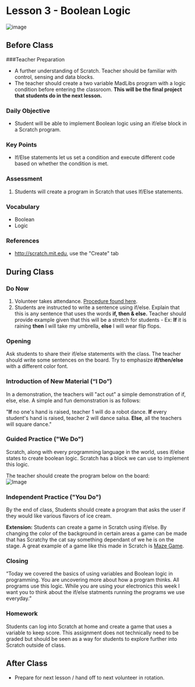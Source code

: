 # Lesson 3 - Boolean Logic

![image](http://i.imgur.com/NIS7eyA.png)

## Before Class

###Teacher Preparation
* A further understanding of Scratch. Teacher should be familiar with control, sensing and data blocks.
* The teacher should create a two variable MadLibs program with a logic condition before entering the classroom.  **This will be the final project that students do in the next lesson.**


### Daily Objective
 
* Student will be able to implement Boolean logic using an if/else block in a Scratch program. 

### Key Points

* If/Else statements let us set a condition and execute different code based on whether the condition is met.

### Assessment

1. Students will create a program in Scratch that uses If/Else statements.


### Vocabulary

* Boolean
* Logic


### References

* <http://scratch.mit.edu>, use the "Create" tab


## During Class

### Do Now

1. Volunteer takes attendance. [Procedure found here](https://docs.google.com/document/d/19IIhqykr70vj7wnqyJYuQNTkd9GX56Xgl3omD42IcMk/edit).
2. Students are instructed to write a sentence using if/else.  Explain that this is any sentence that uses the words **if, then & else.** Teacher should provide example given that this will be a stretch for students - Ex: **If** it is raining **then** I will take my umbrella, **else** I will wear flip flops.

### Opening

Ask students to share their if/else statements with the class. The teacher should write some sentences on the board. Try to emphasize **if/then/else** with a different color font.



### Introduction of New Material (“I Do”)

In a demonstration, the teachers will "act out" a simple demonstration of if, else, else. A simple and fun demonstration is as follows:

"**If** no one's hand is raised, teacher 1 will do a robot dance. **If** every student's hand is raised, teacher 2 will dance salsa. **Else**, all the teachers will square dance."

### Guided Practice ("We Do")

Scratch, along with every programming language in the world, uses if/else states to create boolean logic. Scratch has a block we can use to implement this logic. 

The teacher should create the program below on the board:  
![Image](http://i.imgur.com/VpEyHso.png) 


### Independent Practice ("You Do")

By the end of class, Students should create a program that asks the user if they would like various flavors of ice cream.

**Extension:** Students can create a game in Scratch using if/else. By changing the color of the background in certain areas a game can be made that has Scratchy the cat say something dependant of we he is on the stage. A great example of a game like this made in Scratch is [Maze Game](http://scratch.mit.edu/projects/10544966/).


### Closing

“Today we covered the basics of using variables and Boolean logic in programming. You are uncovering more about how a program thinks. All programs use this logic. While you are using your electronics this week I want you to think about the if/else statments running the programs we use everyday.”


### Homework
Students can log into Scratch at home and create a game that uses a variable to keep score. This assignment does not technically need to be graded but should be seen as a way for students to explore further into Scratch outside of class.

## After Class
* Prepare for next lesson / hand off to next volunteer in rotation.
